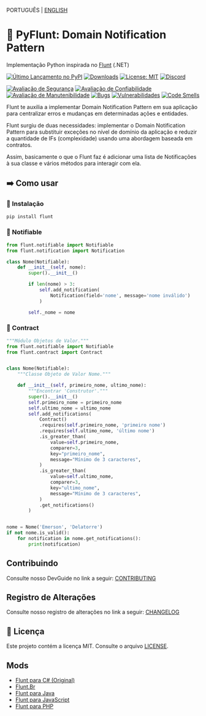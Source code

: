 PORTUGUÊS | [ENGLISH](./README_EN.md)

# 🐍 PyFlunt: Domain Notification Pattern

Implementação Python inspirada no [Flunt](https://github.com/andrebaltieri/flunt) (.NET)

[![Último Lançamento no PyPI](https://img.shields.io/pypi/v/flunt.svg)](https://pypi.org/project/flunt/)
[![Downloads](https://pepy.tech/badge/flunt)](https://pepy.tech/project/flunt)
[![License: MIT](https://img.shields.io/badge/License-MIT-yellow.svg)](https://opensource.org/licenses/MIT)
[![Discord](https://img.shields.io/discord/1211477389830393866?logo=discord&label=Discord&color=5865F2&logoColor=white)](https://discord.gg/HNwFHQWX)


[![Avaliação de Segurança](https://sonarcloud.io/api/project_badges/measure?project=fazedordecodigo_PyFlunt&metric=security_rating)](https://sonarcloud.io/summary/new_code?id=fazedordecodigo_PyFlunt)
[![Avaliação de Confiabilidade](https://sonarcloud.io/api/project_badges/measure?project=fazedordecodigo_PyFlunt&metric=reliability_rating)](https://sonarcloud.io/summary/new_code?id=fazedordecodigo_PyFlunt)
[![Avaliação de Manutenibilidade](https://sonarcloud.io/api/project_badges/measure?project=fazedordecodigo_PyFlunt&metric=sqale_rating)](https://sonarcloud.io/summary/new_code?id=fazedordecodigo_PyFlunt)
[![Bugs](https://sonarcloud.io/api/project_badges/measure?project=fazedordecodigo_PyFlunt&metric=bugs)](https://sonarcloud.io/summary/new_code?id=fazedordecodigo_PyFlunt)
[![Vulnerabilidades](https://sonarcloud.io/api/project_badges/measure?project=fazedordecodigo_PyFlunt&metric=vulnerabilities)](https://sonarcloud.io/summary/new_code?id=fazedordecodigo_PyFlunt)
[![Code Smells](https://sonarcloud.io/api/project_badges/measure?project=fazedordecodigo_PyFlunt&metric=code_smells)](https://sonarcloud.io/summary/new_code?id=fazedordecodigo_PyFlunt)


Flunt te auxilia a implementar Domain Notification Pattern em sua aplicação para centralizar erros e mudanças em determinadas ações e entidades.

Flunt surgiu de duas necessidades: implementar o Domain Notification Pattern para substituir exceções no nível de domínio da aplicação e reduzir a quantidade de IFs (complexidade) usando uma abordagem baseada em contratos.

Assim, basicamente o que o Flunt faz é adicionar uma lista de Notificações à sua classe e vários métodos para interagir com ela.

## ➡️ Como usar

### 🔧 Instalação

````bash
pip install flunt
````

### 🔔 Notifiable

````python
from flunt.notifiable import Notifiable
from flunt.notification import Notification

class Nome(Notifiable):
    def __init__(self, nome):
        super().__init__()

        if len(nome) > 3:
            self.add_notification(
                Notification(field='nome', message='nome inválido')
            )

        self._nome = nome
````

### 📜 Contract
````python
"""Módulo Objetos de Valor."""
from flunt.notifiable import Notifiable
from flunt.contract import Contract


class Nome(Notifiable):
    """Classe Objeto de Valor Nome."""

    def __init__(self, primeiro_nome, ultimo_nome):
        """Encontrar 'Construtor'."""
        super().__init__()
        self.primeiro_nome = primeiro_nome
        self.ultimo_nome = ultimo_nome
        self.add_notifications(
            Contract()
            .requires(self.primeiro_nome, 'primeiro nome')
            .requires(self.ultimo_nome, 'último nome')
            .is_greater_than(
                value=self.primeiro_nome,
                comparer=3,
                key="primeiro_nome",
                message="Mínimo de 3 caracteres",
            )
            .is_greater_than(
                value=self.ultimo_nome,
                comparer=3,
                key="ultimo_nome",
                message="Mínimo de 3 caracteres",
            )
            .get_notifications()
        )


nome = Nome('Emerson', 'Delatorre')
if not nome.is_valid():
    for notification in nome.get_notifications():
        print(notification)

````

## Contribuindo

Consulte nosso DevGuide no link a seguir: [CONTRIBUTING](./CONTRIBUTING.md)

## Registro de Alterações

Consulte nosso registro de alterações no link a seguir: [CHANGELOG](./CHANGELOG.md)

## 📄 Licença

Este projeto contém a licença MIT. Consulte o arquivo [LICENSE](./LICENSE).

## Mods
* [Flunt para C# (Original)](https://github.com/andrebaltieri/Flunt)
* [Flunt.Br](https://github.com/lira92/flunt.br)
* [Flunt para Java](https://github.com/carlosbritojun/jflunt)
* [Flunt para JavaScript](https://github.com/jhonesgoncal/flunt)
* [Flunt para PHP](https://github.com/matheusbloise/flunt-php)
